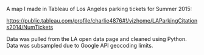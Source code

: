 A map I made in Tableau of Los Angeles parking tickets for Summer 2015:

https://public.tableau.com/profile/charlie4876#!/vizhome/LAParkingCitations2014/NumTickets

Data was pulled from the LA open data page and cleaned using Python.  Data was subsampled due to Google API geocoding limits.
